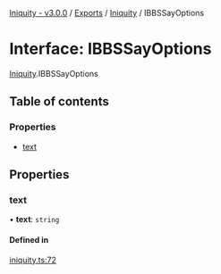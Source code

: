 [Iniquity - v3.0.0](../README.md) / [Exports](../modules.md) / [Iniquity](../modules/Iniquity.md) / IBBSSayOptions

# Interface: IBBSSayOptions

[Iniquity](../modules/Iniquity.md).IBBSSayOptions

## Table of contents

### Properties

- [text](Iniquity.IBBSSayOptions.md#text)

## Properties

### text

• **text**: `string`

#### Defined in

[iniquity.ts:72](https://github.com/iniquitybbs/iniquity/blob/015f263/packages/core/src/iniquity.ts#L72)
